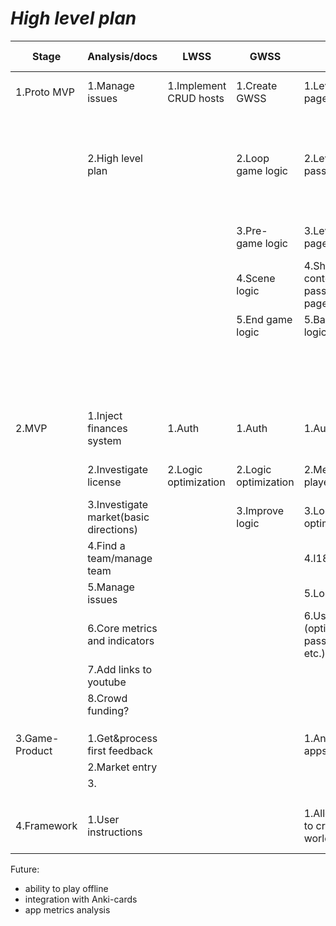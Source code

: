 ***High level plan***
=====================


| Stage          | Analysis/docs                          | LWSS                   | GWSS                 | FS                                           | SDS                                   | Design                        | Content-management                              | CI-CD                                                              |
| -------------- | -------------------------------------- | ---------------------- | -------------------- | -------------------------------------------- | ------------------------------------- | ----------------------------- | ----------------------------------------------- | ------------------------------------------------------------------ |
| 1.Proto MVP    | 1.Manage issues                        | 1.Implement CRUD hosts | 1.Create GWSS        | 1.Level intro page                           | 1.CRUD Hosts                          | 1.Base scene design           | 1.Touch typing scenario                         | +1.Just run whole app in docker                                    |
|                | 2.High level plan                      |                        | 2.Loop game logic    | 2.Level passed page                          |                                       | 2.Base hero design            | 2.Touch typing cards                            | 2.Add ability tu run app from another devices in the local network |
|                |                                        |                        | 3.Pre-game logic     | 3.Level failed page                          |                                       | 3.Base enemy design           | 3.Touch typing level waves                      |                                                                    |
|                |                                        |                        | 4.Scene logic        | 4.Show content (intro, passed, failed pages) |                                       | 4.Logo                        | 4.Touch typing intro-passed-fail content        |                                                                    |
|                |                                        |                        | 5.End game logic     | 5.Basic scene logic                          |                                       |                               | 5.Fill about us page                            |                                                                    |
|                |                                        |                        |                      |                                              |                                       |                               | 6.Add info about hiring, and other interactions |                                                                    |
|                |                                        |                        |                      |                                              |                                       |                               |                                                 |                                                                    |
|                |                                        |                        |                      |                                              |                                       |                               |                                                 |                                                                    |
| 2.MVP          | 1.Inject finances system               | 1.Auth                 | 1.Auth               | 1.Auth                                       | 1.Auth                                | 1.Improve table's design      | 1.Add second world content                      | 1.Run app on the remote server                                     |
|                | 2.Investigate license                  | 2.Logic optimization   | 2.Logic optimization | 2.Media-player                               | 2.Add databases                       | 2.Improve hero/enemy design   |                                                 | 2.Basic optimization                                               |
|                | 3.Investigate market(basic directions) |                        | 3.Improve logic      | 3.Logic optimization                         | 3.Players statistic                   | 3.Improve design of the pages |                                                 | 3.Add dev mode                                                     |
|                | 4.Find a team/manage team              |                        |                      | 4.I18n                                       | 4.Logic optimization                  | 4.Improve scene design        |                                                 | 4.Choose the place in the internet                                 |
|                | 5.Manage issues                        |                        |                      | 5.Localization                               | 5.I18n                                |                               |                                                 |                                                                    |
|                | 6.Core metrics and indicators          |                        |                      | 6.User data (options, password, etc.)        | 6.User data (options, password, etc.) |                               |                                                 |                                                                    |
|                | 7.Add links to youtube                 |                        |                      |                                              |                                       |                               |                                                 |                                                                    |
|                | 8.Crowd funding?                       |                        |                      |                                              |                                       |                               |                                                 |                                                                    |
|                |                                        |                        |                      |                                              |                                       |                               |                                                 |                                                                    |
|                |                                        |                        |                      |                                              |                                       |                               |                                                 |                                                                    |
|                |                                        |                        |                      |                                              |                                       |                               |                                                 |                                                                    |
| 3.Game-Product | 1.Get&process first feedback           |                        |                      | 1.Android&iOS apps?                          |                                       |                               |                                                 |                                                                    |
|                | 2.Market entry                         |                        |                      |                                              |                                       |                               |                                                 |                                                                    |
|                | 3.                                     |                        |                      |                                              |                                       |                               |                                                 |                                                                    |
|                |                                        |                        |                      |                                              |                                       |                               |                                                 |                                                                    |
|                |                                        |                        |                      |                                              |                                       |                               |                                                 |                                                                    |
| 4.Framework    | 1.User instructions                    |                        |                      | 1.Allow clients to create worlds             | 1.Allow clients to create worlds      |                               |                                                 |                                                                    |


Future: 
* ability to play offline
* integration with Anki-cards
* app metrics analysis